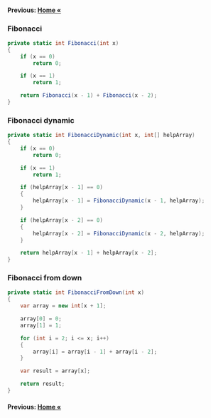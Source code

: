 #### Previous: [Home &laquo;](../../../README.md)

### Fibonacci

``` cs 
private static int Fibonacci(int x)
{
    if (x == 0)
        return 0;

    if (x == 1)
        return 1;

    return Fibonacci(x - 1) + Fibonacci(x - 2);
}
```

### Fibonacci dynamic

``` cs 
private static int FibonacciDynamic(int x, int[] helpArray)
{
    if (x == 0)
        return 0;

    if (x == 1)
        return 1;

    if (helpArray[x - 1] == 0)
    {
        helpArray[x - 1] = FibonacciDynamic(x - 1, helpArray);
    }

    if (helpArray[x - 2] == 0)
    {
        helpArray[x - 2] = FibonacciDynamic(x - 2, helpArray);
    }

    return helpArray[x - 1] + helpArray[x - 2];
}
```

### Fibonacci from down

``` cs 
private static int FibonacciFromDown(int x)
{
    var array = new int[x + 1];

    array[0] = 0;
    array[1] = 1;

    for (int i = 2; i <= x; i++)
    {
        array[i] = array[i - 1] + array[i - 2];
    }

    var result = array[x];

    return result;
}
```

#### Previous: [Home &laquo;](../../../README.md)
